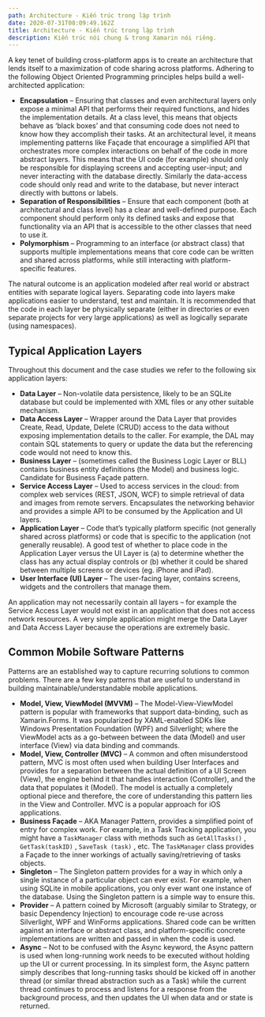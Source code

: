 ```yaml
---
path: Architecture - Kiến trúc trong lập trình
date: 2020-07-31T08:09:49.162Z
title: Architecture - Kiến trúc trong lập trình
description: Kiến trúc nói chung & trong Xamarin nói riêng.
---
```



A key tenet of building cross-platform apps is to create an architecture that lends itself to a maximization of code sharing across platforms. Adhering to the following Object Oriented Programming principles helps build a well-architected application:

* **Encapsulation** – Ensuring that classes and even architectural layers only expose a minimal API that performs their required functions, and hides the implementation details. At a class level, this means that objects behave as ‘black boxes’ and that consuming code does not need to know how they accomplish their tasks. At an architectural level, it means implementing patterns like Façade that encourage a simplified API that orchestrates more complex interactions on behalf of the code in more abstract layers. This means that the UI code (for example) should only be responsible for displaying screens and accepting user-input; and never interacting with the database directly. Similarly the data-access code should only read and write to the database, but never interact directly with buttons or labels.
* **Separation of Responsibilities** – Ensure that each component (both at architectural and class level) has a clear and well-defined purpose. Each component should perform only its defined tasks and expose that functionality via an API that is accessible to the other classes that need to use it.
* **Polymorphism** – Programming to an interface (or abstract class) that supports multiple implementations means that core code can be written and shared across platforms, while still interacting with platform-specific features.

The natural outcome is an application modeled after real world or abstract entities with separate logical layers. Separating code into layers make applications easier to understand, test and maintain. It is recommended that the code in each layer be physically separate (either in directories or even separate projects for very large applications) as well as logically separate (using namespaces).

[](<>)

## [](https://docs.microsoft.com/vi-vn/xamarin/cross-platform/app-fundamentals/building-cross-platform-applications/architecture#typical-application-layers)Typical Application Layers

Throughout this document and the case studies we refer to the following six application layers:

* **Data Layer** – Non-volatile data persistence, likely to be an SQLite database but could be implemented with XML files or any other suitable mechanism.
* **Data Access Layer** – Wrapper around the Data Layer that provides Create, Read, Update, Delete (CRUD) access to the data without exposing implementation details to the caller. For example, the DAL may contain SQL statements to query or update the data but the referencing code would not need to know this.
* **Business Layer** – (sometimes called the Business Logic Layer or BLL) contains business entity definitions (the Model) and business logic. Candidate for Business Façade pattern.
* **Service Access Layer** – Used to access services in the cloud: from complex web services (REST, JSON, WCF) to simple retrieval of data and images from remote servers. Encapsulates the networking behavior and provides a simple API to be consumed by the Application and UI layers.
* **Application Layer** – Code that’s typically platform specific (not generally shared across platforms) or code that is specific to the application (not generally reusable). A good test of whether to place code in the Application Layer versus the UI Layer is (a) to determine whether the class has any actual display controls or (b) whether it could be shared between multiple screens or devices (eg. iPhone and iPad).
* **User Interface (UI) Layer** – The user-facing layer, contains screens, widgets and the controllers that manage them.

An application may not necessarily contain all layers – for example the Service Access Layer would not exist in an application that does not access network resources. A very simple application might merge the Data Layer and Data Access Layer because the operations are extremely basic.

[](<>)

## [](https://docs.microsoft.com/vi-vn/xamarin/cross-platform/app-fundamentals/building-cross-platform-applications/architecture#common-mobile-software-patterns)Common Mobile Software Patterns

Patterns are an established way to capture recurring solutions to common problems. There are a few key patterns that are useful to understand in building maintainable/understandable mobile applications.

* **Model, View, ViewModel (MVVM)** – The Model-View-ViewModel pattern is popular with frameworks that support data-binding, such as Xamarin.Forms. It was popularized by XAML-enabled SDKs like Windows Presentation Foundation (WPF) and Silverlight; where the ViewModel acts as a go-between between the data (Model) and user interface (View) via data binding and commands.
* **Model, View, Controller (MVC)** – A common and often misunderstood pattern, MVC is most often used when building User Interfaces and provides for a separation between the actual definition of a UI Screen (View), the engine behind it that handles interaction (Controller), and the data that populates it (Model). The model is actually a completely optional piece and therefore, the core of understanding this pattern lies in the View and Controller. MVC is a popular approach for iOS applications.
* **Business Façade** – AKA Manager Pattern, provides a simplified point of entry for complex work. For example, in a Task Tracking application, you might have a `TaskManager` class with methods such as `GetAllTasks()` , `GetTask(taskID)` , `SaveTask (task)` , etc. The `TaskManager` class provides a Façade to the inner workings of actually saving/retrieving of tasks objects.
* **Singleton** – The Singleton pattern provides for a way in which only a single instance of a particular object can ever exist. For example, when using SQLite in mobile applications, you only ever want one instance of the database. Using the Singleton pattern is a simple way to ensure this.
* **Provider** – A pattern coined by Microsoft (arguably similar to Strategy, or basic Dependency Injection) to encourage code re-use across Silverlight, WPF and WinForms applications. Shared code can be written against an interface or abstract class, and platform-specific concrete implementations are written and passed in when the code is used.
* **Async** – Not to be confused with the Async keyword, the Async pattern is used when long-running work needs to be executed without holding up the UI or current processing. In its simplest form, the Async pattern simply describes that long-running tasks should be kicked off in another thread (or similar thread abstraction such as a Task) while the current thread continues to process and listens for a response from the background process, and then updates the UI when data and or state is returned.